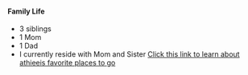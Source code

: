 

#### Family Life
- 3 siblings 
- 1 Mom 
- 1 Dad 
- I currently reside with Mom and Sister
[Click this link to learn about athieeis favorite places to go](favoriteplaces.md)
